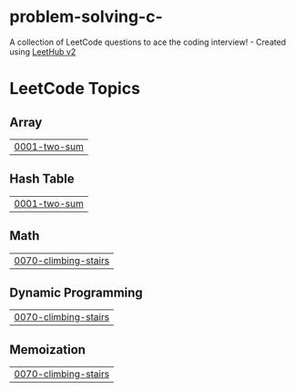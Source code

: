 # problem-solving-c-
A collection of LeetCode questions to ace the coding interview! - Created using [LeetHub v2](https://github.com/arunbhardwaj/LeetHub-2.0)

<!---LeetCode Topics Start-->
# LeetCode Topics
## Array
|  |
| ------- |
| [0001-two-sum](https://github.com/nadaabdelazim633/problem-solving-c-/tree/master/0001-two-sum) |
## Hash Table
|  |
| ------- |
| [0001-two-sum](https://github.com/nadaabdelazim633/problem-solving-c-/tree/master/0001-two-sum) |
## Math
|  |
| ------- |
| [0070-climbing-stairs](https://github.com/nadaabdelazim633/problem-solving-c-/tree/master/0070-climbing-stairs) |
## Dynamic Programming
|  |
| ------- |
| [0070-climbing-stairs](https://github.com/nadaabdelazim633/problem-solving-c-/tree/master/0070-climbing-stairs) |
## Memoization
|  |
| ------- |
| [0070-climbing-stairs](https://github.com/nadaabdelazim633/problem-solving-c-/tree/master/0070-climbing-stairs) |
<!---LeetCode Topics End-->